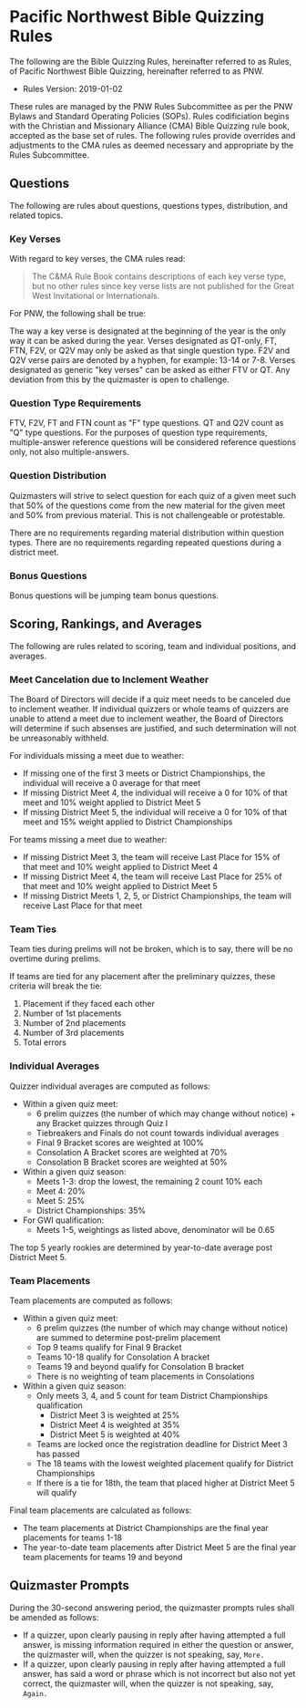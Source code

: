 # Pacific Northwest Bible Quizzing Rules

The following are the Bible Quizzing Rules, hereinafter referred to as Rules, of Pacific Northwest Bible Quizzing, hereinafter referred to as PNW.

- Rules Version: 2019-01-02

These rules are managed by the PNW Rules Subcommittee as per the PNW Bylaws and Standard Operating Policies (SOPs). Rules codificiation begins with the Christian and Missionary Alliance (CMA) Bible Quizzing rule book, accepted as the base set of rules. The following rules provide overrides and adjustments to the CMA rules as deemed necessary and appropriate by the Rules Subcommittee.

## Questions

The following are rules about questions, questions types, distribution, and related topics.

### Key Verses

With regard to key verses, the CMA rules read:

> The C&MA Rule Book contains descriptions of each key verse type, but no other rules since key verse lists are not published for the Great West Invitational or Internationals.

For PNW, the following shall be true:

The way a key verse is designated at the beginning of the year is the only way it can be asked during the year. Verses designated as QT-only, FT, FTN, F2V, or Q2V may only be asked as that single question type. F2V and Q2V verse pairs are denoted by a hyphen, for example: 13-14 or 7-8. Verses designated as generic "key verses" can be asked as either FTV or QT. Any deviation from this by the quizmaster is open to challenge.

### Question Type Requirements

FTV, F2V, FT and FTN count as "F" type questions. QT and Q2V count as "Q" type questions. For the purposes of question type requirements, multiple-answer reference questions will be considered reference questions only, not also multiple-answers.

### Question Distribution

Quizmasters will strive to select question for each quiz of a given meet such that 50% of the questions come from the new material for the given meet and 50% from previous material. This is not challengeable or protestable.

There are no requirements regarding material distribution within question types. There are no requirements regarding repeated questions during a district meet.

### Bonus Questions

Bonus questions will be jumping team bonus questions.

## Scoring, Rankings, and Averages

The following are rules related to scoring, team and individual positions, and averages.

### Meet Cancelation due to Inclement Weather

The Board of Directors will decide if a quiz meet needs to be canceled due to inclement weather. If individual quizzers or whole teams of quizzers are unable to attend a meet due to inclement weather, the Board of Directors will determine if such absenses are justified, and such determination will not be unreasonably withheld.

For individuals missing a meet due to weather:

- If missing one of the first 3 meets or District Championships, the individual will receive a 0 average for that meet
- If missing District Meet 4, the individual will receive a 0 for 10% of that meet and 10% weight applied to District Meet 5
- If missing District Meet 5, the individual will receive a 0 for 10% of that meet and 15% weight applied to District Championships

For teams missing a meet due to weather:

- If missing District Meet 3, the team will receive Last Place for 15% of that meet and 10% weight applied to District Meet 4
- If missing District Meet 4, the team will receive Last Place for 25% of that meet and 10% weight applied to District Meet 5
- If missing District Meets 1, 2, 5, or District Championships, the team will receive Last Place for that meet

### Team Ties

Team ties during prelims will not be broken, which is to say, there will be no overtime during prelims.

If teams are tied for any placement after the preliminary quizzes, these criteria will break the tie:

1. Placement if they faced each other
2. Number of 1st placements
3. Number of 2nd placements
4. Number of 3rd placements
5. Total errors

### Individual Averages

Quizzer individual averages are computed as follows:

- Within a given quiz meet:
    - 6 prelim quizzes (the number of which may change without notice) + any Bracket quizzes through Quiz I
    - Tiebreakers and Finals do not count towards individual averages
    - Final 9 Bracket scores are weighted at 100%
    - Consolation A Bracket scores are weighted at 70%
    - Consolation B Bracket scores are weighted at 50%
- Within a given quiz season:
    - Meets 1-3: drop the lowest, the remaining 2 count 10% each
    - Meet 4: 20%
    - Meet 5: 25%
    - District Championships: 35%
- For GWI qualification:
    - Meets 1-5, weightings as listed above, denominator will be 0.65

The top 5 yearly rookies are determined by year-to-date average post District Meet 5.

### Team Placements

Team placements are computed as follows:

- Within a given quiz meet:
    - 6 prelim quizzes (the number of which may change without notice) are summed to determine post-prelim placement
    - Top 9 teams qualify for Final 9 Bracket
    - Teams 10-18 qualify for Consolation A bracket
    - Teams 19 and beyond qualify for Consolation B bracket
    - There is no weighting of team placements in Consolations
- Within a given quiz season:
    - Only meets 3, 4, and 5 count for team District Championships qualification
        - District Meet 3 is weighted at 25%
        - District Meet 4 is weighted at 35%
        - District Meet 5 is weighted at 40%
    - Teams are locked once the registration deadline for District Meet 3 has passed
    - The 18 teams with the lowest weighted placement qualify for District Championships
    - If there is a tie for 18th, the team that placed higher at District Meet 5 will qualify

Final team placements are calculated as follows:

- The team placements at District Championships are the final year placements for teams 1-18
- The year-to-date team placements after District Meet 5 are the final year team placements for teams 19 and beyond

## Quizmaster Prompts

During the 30-second answering period, the quizmaster prompts rules shall be amended as follows:

- If a quizzer, upon clearly pausing in reply after having attempted a full answer, is missing information required in either the question or answer, the quizmaster will, when the quizzer is not speaking, say, `More.`
- If a quizzer, upon clearly pausing in reply after having attempted a full answer, has said a word or phrase which is not incorrect but also not yet correct, the quizmaster will, when the quizzer is not speaking, say, `Again.`
